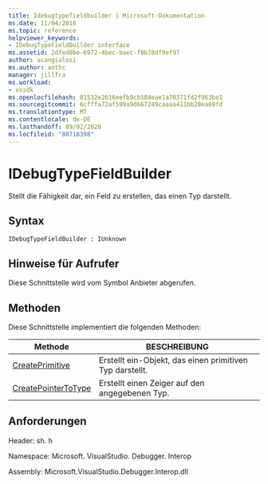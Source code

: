 ```yaml
---
title: Idebugtypefieldbuilder | Microsoft-Dokumentation
ms.date: 11/04/2016
ms.topic: reference
helpviewer_keywords:
- IDebugTypeFieldBuilder interface
ms.assetid: 2dfed0be-6972-4bec-baec-f0b78df9ef97
author: acangialosi
ms.author: anthc
manager: jillfra
ms.workload:
- vssdk
ms.openlocfilehash: 81532e2616eefb9cb584eae1a70371fd2f963be1
ms.sourcegitcommit: 6cfffa72af599a9d667249caaaa411bb28ea69fd
ms.translationtype: MT
ms.contentlocale: de-DE
ms.lasthandoff: 09/02/2020
ms.locfileid: "80718398"
---
```

# <a name="idebugtypefieldbuilder"></a>IDebugTypeFieldBuilder
Stellt die Fähigkeit dar, ein Feld zu erstellen, das einen Typ darstellt.

## <a name="syntax"></a>Syntax

```
IDebugTypeFieldBuilder : IUnknown
```

## <a name="notes-for-callers"></a>Hinweise für Aufrufer
 Diese Schnittstelle wird vom Symbol Anbieter abgerufen.

## <a name="methods"></a>Methoden
 Diese Schnittstelle implementiert die folgenden Methoden:

|Methode|BESCHREIBUNG|
|------------|-----------------|
|[CreatePrimitive](../../../extensibility/debugger/reference/idebugtypefieldbuilder-createprimitive.md)|Erstellt ein-Objekt, das einen primitiven Typ darstellt.|
|[CreatePointerToType](../../../extensibility/debugger/reference/idebugtypefieldbuilder-createpointertotype.md)|Erstellt einen Zeiger auf den angegebenen Typ.|

## <a name="requirements"></a>Anforderungen
 Header: sh. h

 Namespace: Microsoft. VisualStudio. Debugger. Interop

 Assembly: Microsoft.VisualStudio.Debugger.Interop.dll
